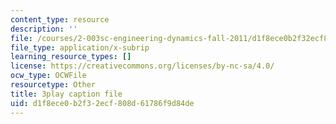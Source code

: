 ```yaml
---
content_type: resource
description: ''
file: /courses/2-003sc-engineering-dynamics-fall-2011/d1f8ece0b2f32ecf808d61786f9d84de_9_d8CQrCYUw.srt
file_type: application/x-subrip
learning_resource_types: []
license: https://creativecommons.org/licenses/by-nc-sa/4.0/
ocw_type: OCWFile
resourcetype: Other
title: 3play caption file
uid: d1f8ece0-b2f3-2ecf-808d-61786f9d84de
---
```

